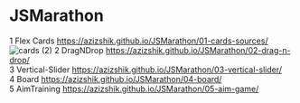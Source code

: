 # JSMarathon

1 Flex Cards https://azizshik.github.io/JSMarathon/01-cards-sources/ <br>
![cards (2)](https://user-images.githubusercontent.com/68865224/131019544-483f9071-5c06-4a63-a207-3f51c70ea542.gif)
2 DragNDrop https://azizshik.github.io/JSMarathon/02-drag-n-drop/ <br>
3 Vertical-Slider https://azizshik.github.io/JSMarathon/03-vertical-slider/ <br>
4 Board https://azizshik.github.io/JSMarathon/04-board/ <br>
5 AimTraining https://azizshik.github.io/JSMarathon/05-aim-game/ <br>
